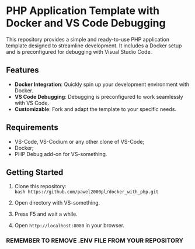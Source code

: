 # PHP Application Template with Docker and VS Code Debugging

This repository provides a simple and ready-to-use PHP application template designed to streamline development. It includes a Docker setup and is preconfigured for debugging with Visual Studio Code.

## Features

- **Docker Integration**: Quickly spin up your development environment with Docker.
- **VS Code Debugging**: Debugging is preconfigured to work seamlessly with VS Code.
- **Customizable**: Fork and adapt the template to your specific needs.

## Requirements

* VS-Code, VS-Codium or any other clone of VS-Code;
* Docker;
* PHP Debug add-on for VS-something.


## Getting Started

1. Clone this repository:  
   ```bash https://github.com/pawel2000pl/docker_with_php.git```

2. Open directory with VS-something.

3. Press F5 and wait a while.

4. Open ```http://localhost:8080``` in your browser.

### REMEMBER TO REMOVE .ENV FILE FROM YOUR REPOSITORY